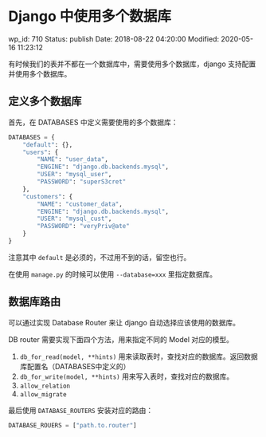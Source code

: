 # Django 中使用多个数据库


wp_id: 710
Status: publish
Date: 2018-08-22 04:20:00
Modified: 2020-05-16 11:23:12


有时候我们的表并不都在一个数据库中，需要使用多个数据库，django 支持配置并使用多个数据库。

## 定义多个数据库

首先，在 DATABASES 中定义需要使用的多个数据库：

```py
DATABASES = {
    "default": {},
    "users": {
        "NAME": "user_data",
        "ENGINE": "django.db.backends.mysql",
        "USER": "mysql_user",
        "PASSWORD": "superS3cret"
    },
    "customers": {
        "NAME": "customer_data",
        "ENGINE": "django.db.backends.mysql",
        "USER": "mysql_cust",
        "PASSWORD": "veryPriv@ate"
    }
}
```

注意其中 `default` 是必须的，不过用不到的话，留空也行。

在使用 `manage.py` 的时候可以使用 `--database=xxx` 里指定数据库。

## 数据库路由

可以通过实现 Database Router 来让 django 自动选择应该使用的数据库。

DB router 需要实现下面四个方法，用来指定不同的 Model 对应的模型。

1. `db_for_read(model, **hints)` 用来读取表时，查找对应的数据库。返回数据库配置名（DATABASES中定义的）
2. `db_for_write(model, **hints)` 用来写入表时，查找对应的数据库。
3. `allow_relation`
4. `allow_migrate`

最后使用 `DATABASE_ROUTERS` 安装对应的路由：

```py
DATABASE_ROUERS = ["path.to.router"]
```